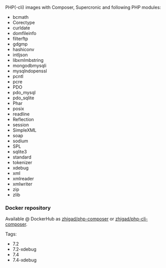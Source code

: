 PHP(-cli) images with Composer, Supercronic and following PHP modules:

 * bcmath
 * Corectype
 * curldate
 * domfileinfo
 * filterftp
 * gdgmp
 * hashiconv
 * intljson
 * libxmlmbstring
 * mongodbmysqli
 * mysqlndopenssl
 * pcntl
 * pcre
 * PDO
 * pdo_mysql
 * pdo_sqlite
 * Phar
 * posix
 * readline
 * Reflection
 * session
 * SimpleXML
 * soap
 * sodium
 * SPL
 * sqlite3
 * standard
 * tokenizer
 * xdebug
 * xml
 * xmlreader
 * xmlwriter
 * zip
 * zlib

### Docker repository

Available @ DockerHub as [zhigad/php-composer](https://hub.docker.com/r/zhigad/php-composer) or [zhigad/php-cli-composer](https://hub.docker.com/r/zhigad/php-cli-composer).

Tags:
 * 7.2
 * 7.2-xdebug
 * 7.4
 * 7.4-xdebug
